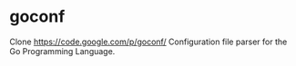 goconf
======

Clone  https://code.google.com/p/goconf/  Configuration file parser for the Go Programming Language. 